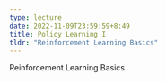 ```yaml
---
type: lecture
date: 2022-11-09T23:59:59+8:49
title: Policy Learning I
tldr: "Reinforcement Learning Basics"
---
```

Reinforcement Learning Basics
